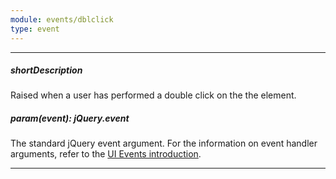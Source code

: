 ```yaml
---
module: events/dblclick
type: event
---
```

---
##### shortDescription
Raised when a user has performed a double click on the the element.

##### param(event): jQuery.event
The standard jQuery event argument. For the information on event handler arguments, refer to the <a href="#introduction">UI Events introduction</a>.

---
